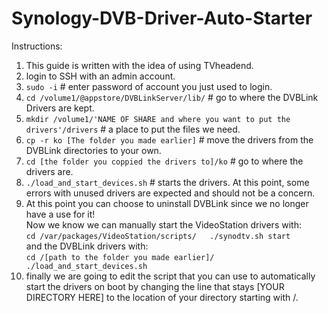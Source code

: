 # Synology-DVB-Driver-Auto-Starter

Instructions:

1. This guide is written with the idea of using TVheadend.  
2. login to SSH with an admin account.  
3. `sudo -i` # enter password of account you just used to login.  
4. `cd /volume1/@appstore/DVBLinkServer/lib/` # go to where the DVBLink Drivers are kept.  
5. `mkdir /volume1/'NAME OF SHARE and where you want to put the drivers'/drivers` # a place to put the files we need.  
6. `cp -r ko [The folder you made earlier]` # move the drivers from the DVBLink directories to your own.  
7. `cd [the folder you coppied the drivers to]/ko` # go to where the drivers are.  
8. `./load_and_start_devices.sh` # starts the drivers. At this point, some errors with unused drivers are expected and should not be a concern.  
9. At this point you can choose to uninstall DVBLink since we no  longer have a use for it!  
Now we know we can manually start the VideoStation drivers with:  
`cd /var/packages/VideoStation/scripts/  
./synodtv.sh start`  
and the DVBLink drivers with:  
`cd /[path to the folder you made earlier]/  
./load_and_start_devices.sh`  
10. finally we are going to edit the script that you can use to automatically start the drivers on boot by changing the line that stays [YOUR DIRECTORY HERE] to the location of your directory starting with /.
